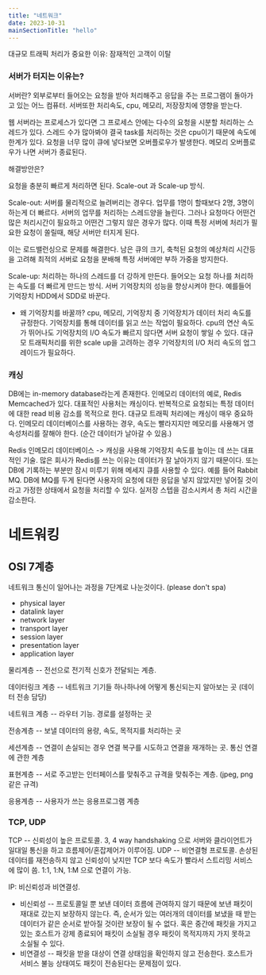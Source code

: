 ```yaml
---
title: "네트워크"
date: 2023-10-31
mainSectionTitle: "hello"
---
```

대규모 트래픽 처리가 중요한 이유: 잠재적인 고객이 이탈
### 서버가 터지는 이유는?
서버란? 외부로부터 들어오는 요청을 받아 처리해주고 응답을 주는 프로그램이 돌아가고 있는 어느 컴퓨터. 서버또한 처리속도, cpu, 메모리, 저장장치에 영향을 받는다. 

웹 서버라는 프로세스가 있다면 그 프로세스 안에는 다수의 요청을 시분할 처리하는 스레드가 있다. 스레드 수가 많아봐야 결국 task를 처리하는 것은 cpu이기 때문에 속도에 한계가 있다.  요청을 너무 많이 큐에 넣다보면 오버플로우가 발생한다. 메모리 오버플로우가 나면 서버가 종료된다.

해결방안은?

요청을 충분히 빠르게 처리하면 된다. Scale-out 과 Scale-up 방식.

Scale-out: 서버를 물리적으로 늘려버리는 경우다. 업무를 1명이 할때보다 2명, 3명이 하는게 더 빠르다. 서버의 업무를 처리하는 스레드양을 늘린다. 그러나 요청마다 어떤건 많은 처리시간이 필요하고 어떤건 그렇지 않은 경우가 많다. 이때 특정 서버에 처리가 필요한 요청이 쏠릴때, 해당 서버만 터지게 된다.

이는 로드밸런싱으로 문제를 해결한다. 남은 큐의 크기, 축척된 요청의 예상처리 시간등을 고려해 최적의 서버로 요청을 분배해 특정 서버에만 부하 가중을 방지한다. 

Scale-up: 처리하는 하나의 스레드를 더 강하게 만든다. 들어오는 요청 하나를 처리하는 속도를 더 빠르게 만드는 방식. 서버 기억장치의 성능을 향상시켜야 한다. 예를들어 기억장치 HDD에서 SDD로 바꾼다.
*  왜 기억장치를 바꿀까? cpu, 메모리, 기억장치 중 기억장치가 데이터 처리 속도를 규정한다. 기억장치를 통해 데이터를 읽고 쓰는 작업이 필요하다. cpu의 연산 속도가 뛰어나도 기억장치의 I/O 속도가 빠르지 않다면 서버 요청이 쌓일 수 있다. 대규모 트래픽처리를 위한 scale up을 고려하는 경우 기억장치의 I/O 처리 속도의 업그레이드가 필요하다. 

### 캐싱
DB에는 in-memory database라는게 존재한다. 인메모리 데이터의 예로, Redis Memcached가 있다. 대표적인 사용처는 캐싱이다. 반복적으로 요청되는 특정 데이터에 대한 read 비용 감소를 목적으로 한다. 대규모 트래픽 처리에는 캐싱이 매우 중요하다.
인메모리 데이터베이스를 사용하는 경우, 속도는 빨라지지만 메모리를 사용해거 영속성처리를 잘해야 한다. (순간 데이터가 날아갈 수 있음.)

Redis 인메모리 데이터베이스 -> 캐싱을 사용해 기억장치 속도를 높이는 데 쓰는 대표적인 기술. 많은 회사가 Redis를 쓰는 이유는 데이터가 잘 날아가지 않기 때문이다. 또는 DB에 기록하는 부분만 잠시 미루기 위해 메세지 큐를 사용할 수 있다. 예를 들어 Rabbit MQ.  DB에 MQ를 두게 된다면 사용자의 요청에 대한 응답을 넣지 않았지만 넣어질 것이라고 가정한 상태에서 요청을 처리할 수 있다. 실저장 스텝을 감소시켜서 총 처리 시간을 감소한다.

# 네트워킹
## OSI 7계층
네트워크 통신이 일어나는 과정을 7단계로 나눈것이다. (please don't spa)
* physical layer
* datalink layer
* network layer
* transport layer
* session layer
* presentation layer
* application layer

물리계층 -- 전선으로 전기적 신호가 전달되는 계층.

데이터링크 계층 -- 네트워크 기기들 하나하나에 어떻게 통신되는지 알아보는 곳 (데이터 전송 담당)

네트워크 계층 -- 라우터 기능. 경로를 설정하는 곳

전송계층 -- 보낼 데이터의 용량, 속도, 목적지를 처리하는 곳

세션계층 -- 연결이 손실되는 경우 연결 복구를 시도하고 연결을 재개하는 곳. 통신 연결에 관한 계층

표현계층 -- 서로 주고받는 인터페이스를 맞춰주고 규격을 맞춰주는 계층. (jpeg, png 같은 규격)

응용계층 -- 사용자가 쓰는 응용프로그램 계층

### TCP, UDP 
TCP -- 신뢰성이 높은 프로토콜. 3, 4 way handshaking 으로 서버와 클라이언트가 일대일 통신을 하고 흐름제어/혼잡제어가 이루어짐. UDP -- 비연결형 프로토콜. 손상된 데이터를 재전송하지 않고 신뢰성이 낮지만 TCP 보다 속도가 빨라서 스트리밍 서비스에 많이 씀. 1:1, 1:N, 1:M 으로 연결이 가능.

IP: 비신뢰성과 비연결성.
* 비신뢰성 -- 프로토콜일 뿐 보낸 데이터 흐름에 관여하지 않기 때문에 보낸 패킷이 재대로 갔는지 보장하지 않는다. 즉, 순서가 있는 여러개의 데이터를 보냈을 때 받는 데이터가 같은 순서로 받아질 것이란 보장이 될 수 없다. 혹은 중간에 패킷을 가지고 있는 호스트가 강제 종료되어 패킷이 소실될 경우 패킷이 목적지까지 가지 못하고 소실될 수 있다.
* 비연결성 -- 패킷을 받을 대상이 연결 상태임을 확인하지 않고 전송한다. 호스트가 서비스 불능 상태여도 패킷이 전송된다는 문제점이 있다. 
